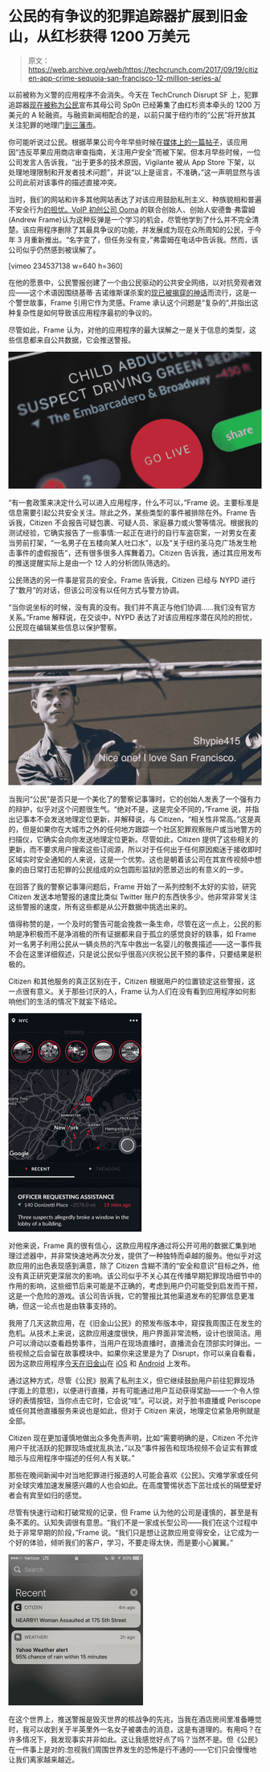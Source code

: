 # 公民的有争议的犯罪追踪器扩展到旧金山，从红杉获得 1200 万美元

> 原文：<https://web.archive.org/web/https://techcrunch.com/2017/09/19/citizen-app-crime-sequoia-san-francisco-12-million-series-a/>

以前被称为义警的应用程序不会消失。今天在 TechCrunch Disrupt SF 上，犯罪追踪器[现在被称为公民](https://web.archive.org/web/20230225050218/https://techcrunch.com/2017/03/10/banned-crime-reporting-app-vigilante-returns-as-citizen-says-its-report-incident-feature-will-be-pulled/)宣布其母公司 Sp0n 已经筹集了由红杉资本牵头的 1200 万美元的 A 轮融资。与融资新闻相配合的是，以前只属于纽约市的“公民”将开放其关注犯罪的地理门[到三藩市](https://web.archive.org/web/20230225050218/https://medium.com/@CrimeNoMore/cd9979b0bacc)。

你可能听说过公民。根据苹果公司今年早些时候在[媒体上的一篇帖子](https://web.archive.org/web/20230225050218/https://medium.com/@CrimeNoMore/154c7ebc9bc6)，该应用因“违反苹果应用商店审查指南，关注用户安全”而被下架。但本月早些时候，一位公司发言人告诉我，“出于更多的技术原因，Vigilante 被从 App Store 下架，以处理地理限制和开发者技术问题”，并说“以上是谣言，不准确，”这一声明显然与该公司此前对该事件的描述直接冲突。

当时，我们的网站和许多其他网站表达了对该应用鼓励私刑主义、种族貌相和普遍不安全行为[的担忧。VoIP 初创公司 Ooma](https://web.archive.org/web/20230225050218/https://techcrunch.com/2016/11/02/controversial-crime-reporting-app-vigilante-banned-from-app-store/) 的联合创始人、创始人安德鲁·弗雷姆(Andrew Frame)认为这种反弹是一个学习的机会，尽管他学到了什么并不完全清楚。该应用程序删除了其最具争议的功能，并发展成为现在众所周知的公民，于今年 3 月重新推出。“名字变了，但任务没有变，”弗雷姆在电话中告诉我。然而，该公司似乎仍然感到被误解了。

[vimeo 234537138 w=640 h=360]

在他的愿景中，公民警报创建了一个由公民驱动的公共安全网络，以对抗旁观者效应——这个术语因围绕基蒂·吉诺维斯谋杀案的[现已被揭穿的神话](https://web.archive.org/web/20230225050218/http://nymag.com/scienceofus/2016/04/how-the-false-story-of-kitty-genovese-s-murder-went-viral.html)而流行，这是一个警世故事，Frame 引用它作为灵感。Frame 承认这个问题是“复杂的”,并指出这种复杂性是如何导致该应用程序最初的争议的。

尽管如此，Frame 认为，对他的应用程序的最大误解之一是关于信息的类型，这些信息都来自公共数据，它会推送警报。

![](img/f820a2cbec8dc38378a14b861d3451d2.png)

“有一套政策来决定什么可以进入应用程序，什么不可以，”Frame 说。主要标准是信息需要引起公共安全关注。除此之外，某些类型的事件被排除在外。Frame 告诉我，Citizen 不会报告可疑包裹、可疑人员、家庭暴力或火警等情况。根据我的测试经验，它确实报告了一些事情:一起正在进行的自行车盗窃案，一对男女在麦当劳前打架，“一名男子在五楼向某人吐口水”，以及“关于纽约圣马克广场发生枪击事件的虚假报告”，还有很多很多人挥舞着刀。Citizen 告诉我，通过其应用发布的推送提醒实际上是由一个 12 人的分析团队筛选的。

公民筛选的另一件事是官员的安全。Frame 告诉我，Citizen 已经与 NYPD 进行了“数月”的对话，但该公司没有以任何方式与警方协调。

“当你说坐标的时候，没有真的没有。我们并不真正与他们协调……我们没有官方关系。”Frame 解释说，在交谈中，NYPD 表达了对该应用程序潜在风险的担忧，公民现在编辑某些信息以保护警察。

![](img/6cb1dc32d9c0067b86c614964e9f19b7.png)

当我问“公民”是否只是一个美化了的警察记事簿时，它的创始人发表了一个强有力的辩护，似乎对这个问题很生气。“绝对不是，这是完全不同的，”Frame 说，并指出记事本不会发送地理定位更新，并解释说，与 Citizen，“相关性非常高。”这是真的，但是如果你在大城市之外的任何地方跟踪一个社区犯罪观察账户或当地警方的扫描仪，它确实会向你发送地理定位更新。尽管如此，Citizen 提供了这些相关的更新，而不要求用户搜索这些订阅源，所以对于任何出于任何原因痴迷于接收即时区域实时安全通知的人来说，这是一个优势。这也是朝着该公司在其宣传视频中想象的由日常打击犯罪的公民组成的众包圆形监狱的愿景迈出的有意义的一步。

在回答了我的警察记事簿问题后，Frame 开始了一系列控制不太好的实验，研究 Citizen 发送本地警报的速度比类似 Twitter 账户的东西快多少。他非常非常关注这些警报的速度，所有这些都是从公开数据中挑选出来的。

值得称赞的是，一个及时的警告可能会挽救一条生命，尽管在这一点上，公民的影响是净积极而不是净消极的所有证据都来自于孤立的感觉良好的轶事，如 Frame 对一名男子利用公民从一辆炎热的汽车中救出一名婴儿的敬畏描述——这一事件我不会在这里详细叙述，只是说公民似乎很高兴庆祝公民干预的事件，只要结果是积极的。

Citizen 和其他服务的真正区别在于，Citizen 根据用户的位置锁定这些警报，这一点很有意义。关于那些讨厌的人，Frame 认为人们在没有看到应用程序如何影响他们的生活的情况下就妄下结论。

![](img/aded4b514ae0f50f1f6b4805ec8209ba.png)

对他来说，Frame 真的很有信心，这款应用程序通过将公开可用的数据汇集到地理过滤器中，并非常快速地再次分发，提供了一种独特而卓越的服务。他似乎对这款应用的出色表现感到满意，除了 Citizen 含糊不清的“安全和意识”目标之外，他没有真正研究更深层次的影响。该公司似乎不关心其在传播早期犯罪现场细节中的作用的影响，这些细节后来可能是不正确的，考虑到用户仍可能受到启发而干预，这是一个危险的游戏。该公司告诉我，它的警报比其他渠道发布的犯罪信息更准确，但这一论点也是由轶事支持的。

我用了几天这款应用，在《旧金山公民》的预发布版本中，窥探我周围正在发生的危机。从技术上来说，这款应用速度很快，用户界面非常流畅，设计也很简洁。用户可以滑动以查看趋势事件，当用户在现场直播时，直播流会在顶部实时弹出。一些视频之后会留在故事模块中。如果你来这里是为了 Disrupt，你可以亲自看看，因为这款应用程序[今天在旧金山](https://web.archive.org/web/20230225050218/https://medium.com/@CrimeNoMore/154c7ebc9bc6)在 [iOS](https://web.archive.org/web/20230225050218/https://itunes.apple.com/app/apple-store/id1039889567?mt=8) 和 [Android](https://web.archive.org/web/20230225050218/https://play.google.com/store/apps/details?id=sp0n.citizen) 上发布。

通过这种方式，尽管《公民》脱离了私刑主义，但它继续鼓励用户前往犯罪现场(字面上的意思)，以便进行直播，并有可能通过用户互动获得奖励——一个令人惊讶的表情按钮，当你点击它时，它会说“哇”。可以说，对于脸书直播或 Periscope 或任何其他直播服务来说也是如此，但对于 Citizen 来说，地理定位紧急用例就是全部。

Citizen 现在更加谨慎地做出众多免责声明，比如“需要明确的是，Citizen 不允许用户干扰活跃的犯罪现场或扰乱执法，”以及“事件报告和现场视频不会证实有罪或暗示与应用程序中描述的任何人有关联。”

那些在晚间新闻中对当地犯罪进行报道的人可能会喜欢《公民》。灾难学家或任何对全球灾难加速发展感兴趣的人也会如此。在高度警惕状态下茁壮成长的隔壁爱好者会有宾至如归的感觉。

尽管有快速行动和打破常规的记录，但 Frame 认为他的公司是谨慎的，甚至是有条不紊的。认知失调很有意思。“我们不是一家成长型公司——我们在这个过程中处于非常早期的阶段，”Frame 说。“我们只是想让这款应用变得安全，让它成为一个好的体验，倾听我们的客户，学习，不要走得太快，而是要小心翼翼。”

![](img/df397fef6e8c5aaed13f95d87e562dbe.png)

在这个世界上，推送警报是毁灭世界的核战争的先兆，当我在酒店房间里准备睡觉时，我可以收到关于半英里外一名女子被袭击的消息，这是有道理的。有用吗？在许多情况下，我发现事实并非如此。这让我感觉好点了吗？当然不是。但《公民》在一件事上是对的:忽视我们周围世界发生的恐怖是行不通的——它们只会慢慢地让我们离家越来越近。